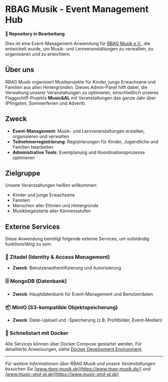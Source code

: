 # RBAG Musik - Event Management Hub

**🚧 Repository in Bearbeitung**

Dies ist eine Event-Management-Anwendung für [RBAG Musik e.V.](https://www.rbag-musik.de/), die entwickelt wurde, um Musik- und Lernveranstaltungen zu verwalten, zu organisieren und zu erleichtern.

## Über uns

RBAG Musik organisiert Musikprojekte für Kinder, junge Erwachsene und Familien aus allen Hintergründen. Dieses Admin-Panel hilft dabei, die Verwaltung unserer Veranstaltungen zu optimieren, einschließlich unseres Flaggschiff-Projekts **Music&AL** mit Veranstaltungen das ganze Jahr über (Pfingsten, Sommerferien und Advent).

## Zweck

- **Event-Management**: Musik- und Lernveranstaltungen erstellen, organisieren und verwalten
- **Teilnehmerregistrierung**: Registrierungen für Kinder, Jugendliche und Familien bearbeiten
- **Administrative Tools**: Eventplanung und Koordinationsprozesse optimieren

## Zielgruppe

Unsere Veranstaltungen heißen willkommen:
- Kinder und junge Erwachsene
- Familien
- Menschen aller Ethnien und Hintergründe
- Musikbegeisterte aller Könnensstufen

## Externe Services

Diese Anwendung benötigt folgende externe Services, um vollständig funktionsfähig zu sein:

### 🔐 Zitadel (Identity & Access Management)
- **Zweck**: Benutzerauthentifizierung und Autorisierung

### 🗄️ MongoDB (Datenbank)
- **Zweck**: Hauptdatenbank für Event-Management und Benutzerdaten

### 📦 MinIO (S3-kompatible Objektspeicherung)
- **Zweck**: Datei-Upload und -Speicherung (z.B. Profilbilder, Event-Medien)


### 🚀 Schnellstart mit Docker

Alle Services können über Docker Compose gestartet werden. Für detaillierte Anweisungen, siehe [Docker Development Environment](dev_docker/README.md). 

---

*Für weitere Informationen über RBAG Musik und unsere Veranstaltungen besuchen Sie [www.rbag-musik.de](https://www.rbag-musik.de/) und [www.music-and-al.de](https://www.music-and-al.de)*
